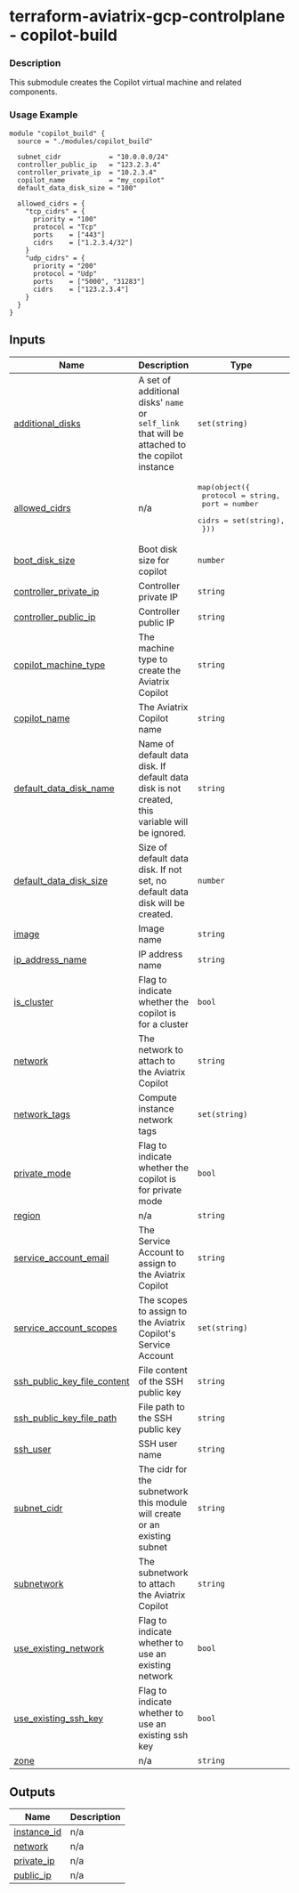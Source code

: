 <!-- BEGIN_TF_DOCS -->
# terraform-aviatrix-gcp-controlplane - copilot-build

### Description
This submodule creates the Copilot virtual machine and related components.

### Usage Example
```hcl
module "copilot_build" {
  source = "./modules/copilot_build"

  subnet_cidr            = "10.0.0.0/24"
  controller_public_ip   = "123.2.3.4"
  controller_private_ip  = "10.2.3.4"
  copilot_name           = "my_copilot"
  default_data_disk_size = "100"

  allowed_cidrs = {
    "tcp_cidrs" = {
      priority = "100"
      protocol = "Tcp"
      ports    = ["443"]
      cidrs    = ["1.2.3.4/32"]
    }
    "udp_cidrs" = {
      priority = "200"
      protocol = "Udp"
      ports    = ["5000", "31283"]
      cidrs    = ["123.2.3.4"]
    }
  }
}
```
## Inputs

| Name | Description | Type | Default | Required |
|------|-------------|------|---------|:--------:|
| <a name="input_additional_disks"></a> [additional\_disks](#input\_additional\_disks) | A set of additional disks' `name` or `self_link` that will be attached to the copilot instance | `set(string)` | `[]` | no |
| <a name="input_allowed_cidrs"></a> [allowed\_cidrs](#input\_allowed\_cidrs) | n/a | <pre>map(object({<br/>    protocol = string,<br/>    port     = number<br/>    cidrs    = set(string),<br/>  }))</pre> | n/a | yes |
| <a name="input_boot_disk_size"></a> [boot\_disk\_size](#input\_boot\_disk\_size) | Boot disk size for copilot | `number` | `30` | no |
| <a name="input_controller_private_ip"></a> [controller\_private\_ip](#input\_controller\_private\_ip) | Controller private IP | `string` | n/a | yes |
| <a name="input_controller_public_ip"></a> [controller\_public\_ip](#input\_controller\_public\_ip) | Controller public IP | `string` | `"0.0.0.0"` | no |
| <a name="input_copilot_machine_type"></a> [copilot\_machine\_type](#input\_copilot\_machine\_type) | The machine type to create the Aviatrix Copilot | `string` | `"e2-standard-2"` | no |
| <a name="input_copilot_name"></a> [copilot\_name](#input\_copilot\_name) | The Aviatrix Copilot name | `string` | `"aviatrix-copilot"` | no |
| <a name="input_default_data_disk_name"></a> [default\_data\_disk\_name](#input\_default\_data\_disk\_name) | Name of default data disk. If default data disk is not created, this variable will be ignored. | `string` | `"default-data-disk"` | no |
| <a name="input_default_data_disk_size"></a> [default\_data\_disk\_size](#input\_default\_data\_disk\_size) | Size of default data disk. If not set, no default data disk will be created. | `number` | `0` | no |
| <a name="input_image"></a> [image](#input\_image) | Image name | `string` | `""` | no |
| <a name="input_ip_address_name"></a> [ip\_address\_name](#input\_ip\_address\_name) | IP address name | `string` | `"aviatrix-copilot-address"` | no |
| <a name="input_is_cluster"></a> [is\_cluster](#input\_is\_cluster) | Flag to indicate whether the copilot is for a cluster | `bool` | `false` | no |
| <a name="input_network"></a> [network](#input\_network) | The network to attach to the Aviatrix Copilot | `string` | `""` | no |
| <a name="input_network_tags"></a> [network\_tags](#input\_network\_tags) | Compute instance network tags | `set(string)` | <pre>[<br/>  "copilot"<br/>]</pre> | no |
| <a name="input_private_mode"></a> [private\_mode](#input\_private\_mode) | Flag to indicate whether the copilot is for private mode | `bool` | `false` | no |
| <a name="input_region"></a> [region](#input\_region) | n/a | `string` | n/a | yes |
| <a name="input_service_account_email"></a> [service\_account\_email](#input\_service\_account\_email) | The Service Account to assign to the Aviatrix Copilot | `string` | `""` | no |
| <a name="input_service_account_scopes"></a> [service\_account\_scopes](#input\_service\_account\_scopes) | The scopes to assign to the Aviatrix Copilot's Service Account | `set(string)` | <pre>[<br/>  "cloud-platform"<br/>]</pre> | no |
| <a name="input_ssh_public_key_file_content"></a> [ssh\_public\_key\_file\_content](#input\_ssh\_public\_key\_file\_content) | File content of the SSH public key | `string` | `""` | no |
| <a name="input_ssh_public_key_file_path"></a> [ssh\_public\_key\_file\_path](#input\_ssh\_public\_key\_file\_path) | File path to the SSH public key | `string` | `""` | no |
| <a name="input_ssh_user"></a> [ssh\_user](#input\_ssh\_user) | SSH user name | `string` | `""` | no |
| <a name="input_subnet_cidr"></a> [subnet\_cidr](#input\_subnet\_cidr) | The cidr for the subnetwork this module will create or an existing subnet | `string` | `"10.128.0.0/9"` | no |
| <a name="input_subnetwork"></a> [subnetwork](#input\_subnetwork) | The subnetwork to attach the Aviatrix Copilot | `string` | `""` | no |
| <a name="input_use_existing_network"></a> [use\_existing\_network](#input\_use\_existing\_network) | Flag to indicate whether to use an existing network | `bool` | `false` | no |
| <a name="input_use_existing_ssh_key"></a> [use\_existing\_ssh\_key](#input\_use\_existing\_ssh\_key) | Flag to indicate whether to use an existing ssh key | `bool` | `false` | no |
| <a name="input_zone"></a> [zone](#input\_zone) | n/a | `string` | n/a | yes |

## Outputs

| Name | Description |
|------|-------------|
| <a name="output_instance_id"></a> [instance\_id](#output\_instance\_id) | n/a |
| <a name="output_network"></a> [network](#output\_network) | n/a |
| <a name="output_private_ip"></a> [private\_ip](#output\_private\_ip) | n/a |
| <a name="output_public_ip"></a> [public\_ip](#output\_public\_ip) | n/a |
<!-- END_TF_DOCS -->